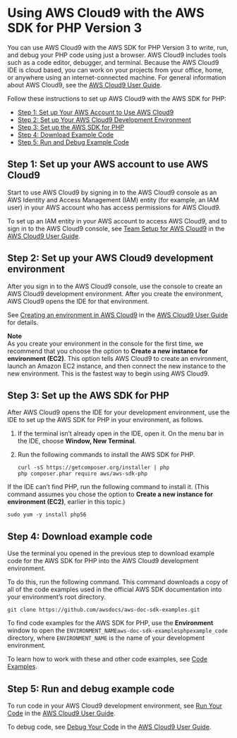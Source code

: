# Using AWS Cloud9 with the AWS SDK for PHP Version 3<a name="cloud9"></a>

You can use AWS Cloud9 with the AWS SDK for PHP Version 3 to write, run, and debug your PHP code using just a browser\. AWS Cloud9 includes tools such as a code editor, debugger, and terminal\. Because the AWS Cloud9 IDE is cloud based, you can work on your projects from your office, home, or anywhere using an internet\-connected machine\. For general information about AWS Cloud9, see the [AWS Cloud9 User Guide](https://docs.aws.amazon.com/cloud9/latest/user-guide/)\.

Follow these instructions to set up AWS Cloud9 with the AWS SDK for PHP:
+  [Step 1: Set up Your AWS Account to Use AWS Cloud9](#cloud9-php-account) 
+  [Step 2: Set up Your AWS Cloud9 Development Environment](#cloud9-php-environment) 
+  [Step 3: Set up the AWS SDK for PHP](#cloud9-php-sdk) 
+  [Step 4: Download Example Code](#cloud9-php-examples) 
+  [Step 5: Run and Debug Example Code](#cloud9-php-run) 

## Step 1: Set up your AWS account to use AWS Cloud9<a name="cloud9-php-account"></a>

Start to use AWS Cloud9 by signing in to the AWS Cloud9 console as an AWS Identity and Access Management \(IAM\) entity \(for example, an IAM user\) in your AWS account who has access permissions for AWS Cloud9\.

To set up an IAM entity in your AWS account to access AWS Cloud9, and to sign in to the AWS Cloud9 console, see [Team Setup for AWS Cloud9](https://docs.aws.amazon.com/cloud9/latest/user-guide/setup.html) in the [AWS Cloud9 User Guide](https://docs.aws.amazon.com/cloud9/latest/user-guide/)\.

## Step 2: Set up your AWS Cloud9 development environment<a name="cloud9-php-environment"></a>

After you sign in to the AWS Cloud9 console, use the console to create an AWS Cloud9 development environment\. After you create the environment, AWS Cloud9 opens the IDE for that environment\.

See [Creating an environment in AWS Cloud9](https://docs.aws.amazon.com/cloud9/latest/user-guide/create-environment.html) in the [AWS Cloud9 User Guide](https://docs.aws.amazon.com/cloud9/latest/user-guide/) for details\.

**Note**  
As you create your environment in the console for the first time, we recommend that you choose the option to **Create a new instance for environment \(EC2\)**\. This option tells AWS Cloud9 to create an environment, launch an Amazon EC2 instance, and then connect the new instance to the new environment\. This is the fastest way to begin using AWS Cloud9\.

## Step 3: Set up the AWS SDK for PHP<a name="cloud9-php-sdk"></a>

After AWS Cloud9 opens the IDE for your development environment, use the IDE to set up the AWS SDK for PHP in your environment, as follows\.

1. If the terminal isn’t already open in the IDE, open it\. On the menu bar in the IDE, choose **Window, New Terminal**\.

1. Run the following commands to install the AWS SDK for PHP\.

   ```
   curl -sS https://getcomposer.org/installer | php
   php composer.phar require aws/aws-sdk-php
   ```

If the IDE can’t find PHP, run the following command to install it\. \(This command assumes you chose the option to **Create a new instance for environment \(EC2\)**, earlier in this topic\.\)

```
sudo yum -y install php56
```

## Step 4: Download example code<a name="cloud9-php-examples"></a>

Use the terminal you opened in the previous step to download example code for the AWS SDK for PHP into the AWS Cloud9 development environment\.

To do this, run the following command\. This command downloads a copy of all of the code examples used in the official AWS SDK documentation into your environment’s root directory\.

```
git clone https://github.com/awsdocs/aws-doc-sdk-examples.git
```

To find code examples for the AWS SDK for PHP, use the **Environment** window to open the `ENVIRONMENT_NAMEaws-doc-sdk-examplesphpexample_code` directory, where `ENVIRONMENT_NAME` is the name of your development environment\.

To learn how to work with these and other code examples, see [Code Examples](examples_index.md)\.

## Step 5: Run and debug example code<a name="cloud9-php-run"></a>

To run code in your AWS Cloud9 development environment, see [Run Your Code](https://docs.aws.amazon.com/cloud9/latest/user-guide/build-run-debug.html) in the [AWS Cloud9 User Guide](https://docs.aws.amazon.com/cloud9/latest/user-guide/)\.

To debug code, see [Debug Your Code](https://docs.aws.amazon.com/cloud9/latest/user-guide/build-run-debug.html) in the [AWS Cloud9 User Guide](https://docs.aws.amazon.com/cloud9/latest/user-guide/)\.
